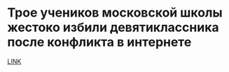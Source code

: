 # Трое учеников московской школы жестоко избили девятиклассника после конфликта в интернете 



[LINK](https://varlamov.ru/3149227.html)
